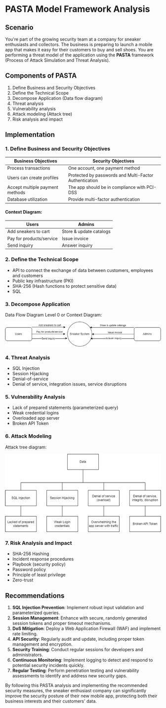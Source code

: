 # PASTA Model Framework Analysis

## Scenario

You're part of the growing security team at a company for sneaker enthusiasts and collectors. The business is preparing to launch a mobile app that makes it easy for their customers to buy and sell shoes. You are performing a threat model of the application using the **PASTA** framework (Process of Attack Simulation and Threat Analysis).

## Components of PASTA

1. Define Business and Security Objectives
2. Define the Technical Scope
3. Decompose Application (Data flow diagram)
4. Threat analysis
5. Vulnerability analysis
6. Attack modeling (Attack tree)
7. Risk analysis and impact

## Implementation

### 1. Define Business and Security Objectives

| Business Objectives | Security Objectives |
|---------------------|---------------------|
| Process transactions | One account, one payment method |
| Users can create profiles | Protected by passwords and Multi-Factor Authentication |
| Accept multiple payment methods | The app should be in compliance with PCI-DSS |
| Database utilization | Provide multi-factor authentication |

#### Context Diagram:

| Users | Admins |
|-------|--------|
| Add sneakers to cart | Store & update catalogs |
| Pay for products/service | Issue invoice |
| Send inquiry | Answer inquiry |

### 2. Define the Technical Scope

- API to connect the exchange of data between customers, employees and customers
- Public key infrastructure (PKI)
- SHA-256 (Hash functions to protect sensitive data)
- SQL

### 3. Decompose Application

Data Flow Diagram Level 0 or Context Diagram:

![Shoes Sneakers](https://raw.githubusercontent.com/alanslzrr/cybersecurity-lab/main/assets/4.8A.png)

### 4. Threat Analysis

- SQL Injection
- Session Hijacking
- Denial-of-service
- Denial of service, integration issues, service disruptions

### 5. Vulnerability Analysis

- Lack of prepared statements (parameterized query)
- Weak credential logins
- Overloaded app server
- Broken API Token

### 6. Attack Modeling

Attack tree diagram:

![Attack Tree](https://raw.githubusercontent.com/alanslzrr/cybersecurity-lab/main/assets/4.8B.png)

### 7. Risk Analysis and Impact

- SHA-256 Hashing
- Incident response procedures
- Playbook (security policy)
- Password policy
- Principle of least privilege
- Zero-trust

## Recommendations

1. **SQL Injection Prevention**: Implement robust input validation and parameterized queries.
2. **Session Management**: Enhance with secure, randomly generated session tokens and proper timeout mechanisms.
3. **DoS Mitigation**: Deploy a Web Application Firewall (WAF) and implement rate limiting.
4. **API Security**: Regularly audit and update, including proper token management and encryption.
5. **Security Training**: Conduct regular sessions for developers and administrators.
6. **Continuous Monitoring**: Implement logging to detect and respond to potential security incidents quickly.
7. **Regular Testing**: Perform penetration testing and vulnerability assessments to identify and address new security gaps.

By following this PASTA analysis and implementing the recommended security measures, the sneaker enthusiast company can significantly improve the security posture of their new mobile app, protecting both their business interests and their customers' data.